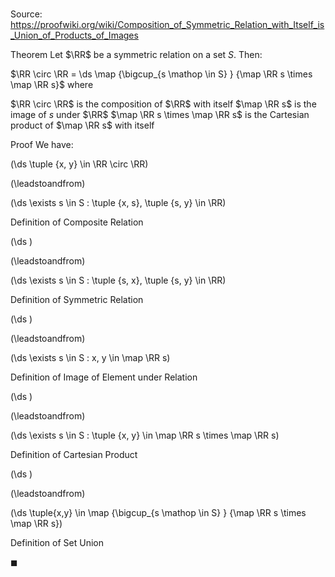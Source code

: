 # 

Source: https://proofwiki.org/wiki/Composition_of_Symmetric_Relation_with_Itself_is_Union_of_Products_of_Images

Theorem
Let $\RR$ be a symmetric relation on a set $S$.
Then:

$\RR \circ \RR = \ds \map {\bigcup_{s \mathop \in S} } {\map \RR s \times \map \RR s}$
where

$\RR \circ \RR$ is the composition of $\RR$ with itself
$\map \RR s$ is the image of $s$ under $\RR$
$\map \RR s \times \map \RR s$ is the Cartesian product of $\map \RR s$ with itself


Proof
We have:














\(\ds \tuple {x, y} \in \RR \circ \RR\)

\(\leadstoandfrom\)







\(\ds \exists s \in S : \tuple {x, s}, \tuple {s, y} \in \RR\)





Definition of Composite Relation














\(\ds \)

\(\leadstoandfrom\)







\(\ds \exists s \in S : \tuple {s, x}, \tuple {s, y} \in \RR\)





Definition of Symmetric Relation














\(\ds \)

\(\leadstoandfrom\)







\(\ds \exists s \in S : x, y \in \map \RR s\)





Definition of Image of Element under Relation














\(\ds \)

\(\leadstoandfrom\)







\(\ds \exists s \in S : \tuple {x, y} \in \map \RR s \times \map \RR s\)





Definition of Cartesian Product














\(\ds \)

\(\leadstoandfrom\)







\(\ds \tuple{x,y} \in \map {\bigcup_{s \mathop \in S} } {\map \RR s \times \map \RR s}\)





Definition of Set Union



$\blacksquare$





